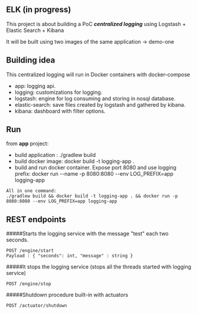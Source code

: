 ## ELK (in progress)

This project is about building a PoC **_centralized logging_** using Logstash + Elastic Search + Kibana 

It will be built using two images of the same application -> demo-one

## Building idea
This centralized logging will run in Docker containers with docker-compose

- app: logging api.
- logging: customizations for logging.
- logstash: engine for log consuming and storing in nosql database.
- elastic-search: save files created by logstash and gathered by kibana.
- kibana: dashboard with filter options.

## Run
from **app** project:
- build application : ./gradlew build
- build docker image: docker build -t logging-app .
- build and run docker container. Expose port 8080 and use logging prefix: docker run --name -p 8080:8080 --env LOG_PREFIX=app logging-app 

``` 
All in one command: 
./gradlew build && docker build -t logging-app . && docker run -p 8080:8080 --env LOG_PREFIX=app logging-app 
```
## REST endpoints

#####Starts the logging service with the message "test" each two seconds.
```
POST /engine/start
Payload : { "seconds": int, "message" : string }  
```

#####It stops the logging service (stops all the threads started with logging service)
```
POST /engine/stop
```

#####Shutdown procedure built-in with actuators
```
POST /actuator/shutdown
```
